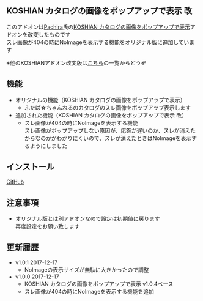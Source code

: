 ##  KOSHIAN カタログの画像をポップアップで表示 改
このアドオンは[Pachira](https://addons.mozilla.org/ja/firefox/user/anonymous-a0bba9187b568f98732d22d51c5955a6/)氏の[KOSHIAN カタログの画像をポップアップで表示](https://addons.mozilla.org/ja/firefox/addon/koshian-image-popuper/)アドオンを改変したものです  
スレ画像が404の時にNoImageを表示する機能をオリジナル版に追加しています  

※他のKOSHIANアドオン改変版は[こちら](https://github.com/akoya-tomo/futaba_auto_reloader_K/wiki)の一覧からどうぞ

## 機能
* オリジナルの機能（KOSHIAN カタログの画像をポップアップで表示）
  - ふたば☆ちゃんねるのカタログのスレ画像をポップアップ表示します
* 追加された機能（KOSHIAN カタログの画像をポップアップで表示 改）
  - スレ画像が404の時にNoImageを表示する機能  
  スレ画像がポップアップしない原因が、応答が遅いのか、スレが消えたからなのかがわかりにくいので、スレが消えたときはNoImageを表示するようにしました  

## インストール
[GitHub](https://github.com/akoya-tomo/koshian_image_popuper_kai/releases/download/v1.0.1/koshian_image_popuper_kai-1.0.1-an.fx.xpi)

## 注意事項
* オリジナル版とは別アドオンなので設定は初期値に戻ります  
  再度設定をお願い致します  

## 更新履歴
* v1.0.1 2017-12-17
  - NoImageの表示サイズが無駄に大きかったので調整
* v1.0.0 2017-12-17
  - KOSHIAN カタログの画像をポップアップで表示 v1.0.4ベース
  - スレ画像が404の時にNoImageを表示する機能を追加
